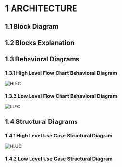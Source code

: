 # 1 ARCHITECTURE

## 1.1 Block Diagram


## 1.2 Blocks Explanation



## 1.3 Behavioral Diagrams

### 1.3.1 High Level Flow Chart Behavioral Diagram

![HLFC](https://user-images.githubusercontent.com/98836479/157826700-8500b4a2-9355-4e42-965d-12bc57fb4fa4.PNG)

### 1.3.2 Low Level Flow Chart Behavioral Diagram

![LLFC](https://user-images.githubusercontent.com/98836479/157832401-feef0223-5db8-4ab4-804f-681220043ad4.PNG)

## 1.4 Structural Diagrams

### 1.4.1 High Level Use Case Structural Diagram

![HLUC](https://user-images.githubusercontent.com/98836479/157850607-da14433f-e499-4e9d-a15a-0b3641588330.PNG)

### 1.4.2 Low Level Use Case Structural Diagram
